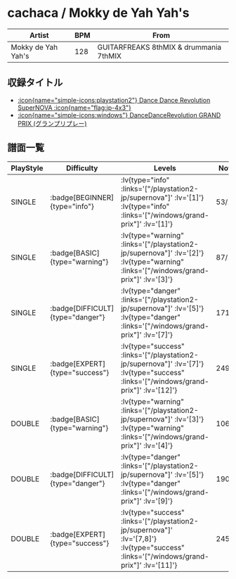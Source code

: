 # cachaca / Mokky de Yah Yah's

|Artist|BPM|From|
|------|---|----|
|Mokky de Yah Yah's|128|GUITARFREAKS 8thMIX & drummania 7thMIX|

## 収録タイトル

- [ :icon{name="simple-icons:playstation2"} Dance Dance Revolution SuperNOVA :icon{name="flag:jp-4x3"} ](/playstation2-jp/supernova)
- [ :icon{name="simple-icons:windows"} DanceDanceRevolution GRAND PRIX (グランプリプレー)](/windows/grand-prix)

## 譜面一覧

|PlayStyle|Difficulty|Levels|Notes|Movie|
|---------|----------|------|-----|-----|
|SINGLE| :badge[BEGINNER]{type="info"} | :lv{type="info" :links='["/playstation2-jp/supernova"]' :lv='[1]'}  :lv{type="info" :links='["/windows/grand-prix"]' :lv='[1]'} |53/11||
|SINGLE| :badge[BASIC]{type="warning"} | :lv{type="warning" :links='["/playstation2-jp/supernova"]' :lv='[2]'}  :lv{type="warning" :links='["/windows/grand-prix"]' :lv='[3]'} |87/10||
|SINGLE| :badge[DIFFICULT]{type="danger"} | :lv{type="danger" :links='["/playstation2-jp/supernova"]' :lv='[5]'}  :lv{type="danger" :links='["/windows/grand-prix"]' :lv='[7]'} |171/4||
|SINGLE| :badge[EXPERT]{type="success"} | :lv{type="success" :links='["/playstation2-jp/supernova"]' :lv='[7]'}  :lv{type="success" :links='["/windows/grand-prix"]' :lv='[12]'} |249/19||
|DOUBLE| :badge[BASIC]{type="warning"} | :lv{type="warning" :links='["/playstation2-jp/supernova"]' :lv='[3]'}  :lv{type="warning" :links='["/windows/grand-prix"]' :lv='[4]'} |106/10||
|DOUBLE| :badge[DIFFICULT]{type="danger"} | :lv{type="danger" :links='["/playstation2-jp/supernova"]' :lv='[5]'}  :lv{type="danger" :links='["/windows/grand-prix"]' :lv='[9]'} |190/28||
|DOUBLE| :badge[EXPERT]{type="success"} | :lv{type="success" :links='["/playstation2-jp/supernova"]' :lv='[7,8]'}  :lv{type="success" :links='["/windows/grand-prix"]' :lv='[11]'} |245/14||
